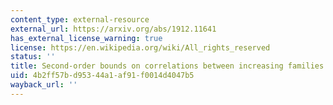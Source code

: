 ```yaml
---
content_type: external-resource
external_url: https://arxiv.org/abs/1912.11641
has_external_license_warning: true
license: https://en.wikipedia.org/wiki/All_rights_reserved
status: ''
title: Second-order bounds on correlations between increasing families
uid: 4b2ff57b-d953-44a1-af91-f0014d4047b5
wayback_url: ''
---
```

